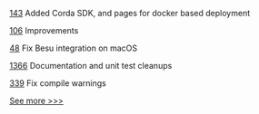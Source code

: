 
[143](https://github.com/hyperledger-labs/weaver-dlt-interoperability/pull/143) Added Corda SDK, and pages for docker based deployment

[106](https://github.com/hyperledger/iroha-java/pull/106) Improvements

[48](https://github.com/hyperledger/besu-native/pull/48) Fix Besu integration on macOS

[1366](https://github.com/hyperledger/aries-cloudagent-python/pull/1366) Documentation and unit test cleanups

[339](https://github.com/hyperledger/aries-vcx/pull/339) Fix compile warnings


[See more >>>](https://start-here.hyperledger.org/pull-requests)
